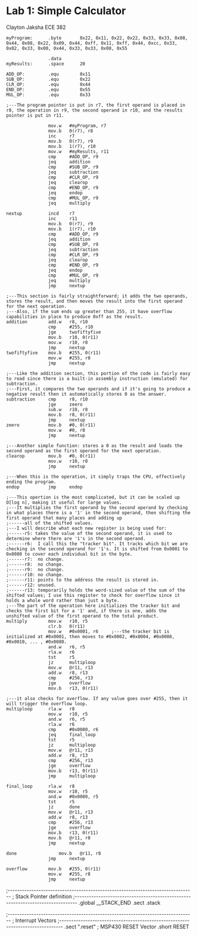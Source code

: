 Lab 1: Simple Calculator
===
Clayton Jaksha
ECE 382


```				.text
myProgram:		.byte		0x22, 0x11, 0x22, 0x22, 0x33, 0x33, 0x08, 0x44, 0x08, 0x22, 0x09, 0x44, 0xff, 0x11, 0xff, 0x44, 0xcc, 0x33, 0x02, 0x33, 0x00, 0x44, 0x33, 0x33, 0x08, 0x55

				.data
myResults:		.space		20

ADD_OP:			.equ		0x11
SUB_OP:			.equ		0x22
CLR_OP:			.equ		0x44
END_OP:			.equ		0x55
MUL_OP:			.equ		0x33
```




```;---This portion of the code reads the first three terms of the programs, placing them in the appropriate registers. Then it jumps to the first operation.
;---The program pointer is put in r7, the first operand is placed in r8, the operation in r9, the second operand in r10, and the results pointer is put in r11.

				mov.w	#myProgram, r7
				mov.b	0(r7), r8
				inc		r7
				mov.b	0(r7), r9
				mov.b	1(r7), r10
				mov.w	#myResults, r11
				cmp		#ADD_OP, r9
				jeq		addition
				cmp		#SUB_OP, r9
				jeq		subtraction
				cmp		#CLR_OP, r9
				jeq		clearop
				cmp		#END_OP, r9
				jeq		endop
				cmp		#MUL_OP, r9
				jeq		multiply
```

```;---This is the main loop the caclulator works from. It increments the pointers, pressing the program forward, and determines what operation to perform next.
nextup			incd	r7
				inc		r11
				mov.b	0(r7), r9
				mov.b	1(r7), r10
				cmp		#ADD_OP, r9
				jeq		addition
				cmp		#SUB_OP, r9
				jeq		subtraction
				cmp		#CLR_OP, r9
				jeq		clearop
				cmp		#END_OP, r9
				jeq		endop
				cmp		#MUL_OP, r9
				jeq		multiply
				jmp		nextup
```

```;----------ADDITION------------
;---This section is fairly straightforward; it adds the two operands, stores the result, and then moves the result into the first operand for the next operation.
;---Also, if the sum ends up greater than 255, it have overflow capabilities in place to produce 0xff as the result.
addition		add.w	r8, r10
				cmp		#255, r10
				jge		twofiftyfive
				mov.b	r10, 0(r11)
				mov.w	r10, r8
				jmp		nextup
twofiftyfive	mov.b	#255, 0(r11)
				mov.w	#255, r8
				jmp		nextup
```

```;------------SUBTRACTION-----------
;---Like the addition section, this portion of the code is fairly easy to read since there is a built-in assembly instruction (emulated) for subtraction.
;---First, it compares the two operands and if it's going to produce a negative result then it automatically stores 0 as the answer.
subtraction		cmp 	r8, r10
				jge 	zeero
				sub.w 	r10, r8
				mov.b 	r8, 0(r11)
				jmp 	nextup
zeero			mov.b 	#0, 0(r11)
				mov.w 	#0, r8
				jmp 	nextup
```


```;--------CLEAR--------------------
;---Another simple function: stores a 0 as the result and loads the second operand as the first operand for the next operation.
clearop			mov.b 	#0, 0(r11)
				mov.w	r10, r8
				jmp 	nextup
```

```;--------------ENDOP----------------
;---When this is the operation, it simply traps the CPU, effectively ending the program.
endop			jmp 	endop
```

```;---------------MULTIPLY-------------
;---This opertion is the most complicated, but it can be scaled up O[log n], making it useful for large values.
;---It multiplies the first operand by the second operand by checking in what places there is a '1' in the second operand, then shifting the first operand that many places and adding up
;------all of the shifted values.
;---I will describe what each new register is being used for:
;------r5: takes the value of the second operand, it is used to determine where there are '1's in the second operand.
;------r6:  I call this the "tracker bit". It tracks which bit we are checking in the second operand for '1's. It is shifted from 0x0001 to 0x0080 to cover each individual bit in the byte.
;------r7:  no change.
;------r8:  no change.
;------r9:  no change.
;------r10: no change.
;------r11: points to the address the result is stored in.
;------r12: unused.
;------r13: temporarily holds the word-sized value of the sum of the shifted values; I use this register to check for overflow since it holds a whole word rather than just a byte.
;---The part of the operation here initializes the tracker bit and checks the first bit for a '1' and, if there is one, adds the unshifted value of the first operand to the total product.
multiply		mov.w	r10, r5
				clr.b	0(r11)
				mov.w	#0x0001, r6		;---the tracker bit is initialized at #0x0001, then moves to #0x0002, #0x0004, #0x0008, #0x0010, ... , #0x0080.
				and.w	r6, r5
				rla.w	r6
				tst		r5
				jz		multiploop
				mov.w	@r11, r13
				add.w	r8, r13
				cmp		#256, r13
				jge		overflow
				mov.b	r13, 0(r11)
```

```;---this loop the meat of the work for multiplying. It checks the 2nd through 7th bits for '1's and, if they're present, adds that value of shift of the first operand to the total prodcut.
;---it also checks for overflow. If any value goes over #255, then it will trigger the overflow loop.
multiploop		rla.w	r8
				mov.w	r10, r5
				and.w	r6, r5
				rla.w	r6
				cmp		#0x0080, r6
				jeq		final_loop
				tst		r5
				jz		multiploop
				mov.w	@r11, r13
				add.w	r8, r13
				cmp		#256, r13
				jge		overflow
				mov.b	r13, 0(r11)
				jmp		multiploop
```

```;---Once the tracker bit is at the 8th bit, we move to the final loop which can initiate exiting the loop and another overflow process should and overflow occur on the last bit.
final_loop		rla.w	r8
				mov.w	r10, r5
				and.w	#0x0080, r5
				tst		r5
				jz		done
				mov.w	@r11, r13
				add.w	r8, r13
				cmp		#256, r13
				jge		overflow
				mov.b	r13, 0(r11)
				mov.b	@r11, r8
				jmp		nextup
```

```;---this small portion of code sets the product as the first operand for the next operation and jumps back to the main loop
done				mov.b	@r11, r8
				jmp		nextup
```

```;---if at any time the loop detects and overflow, the value #0xff will be moved into the product and we return to the main loop
overflow		mov.b	#255, 0(r11)
				mov.w	#255, r8
				jmp		nextup
```


;-------------------------------------------------------------------------------
;           Stack Pointer definition
;-------------------------------------------------------------------------------
            .global __STACK_END
            .sect 	.stack

;-------------------------------------------------------------------------------
;           Interrupt Vectors
;-------------------------------------------------------------------------------
            .sect   ".reset"                ; MSP430 RESET Vector
            .short  RESET
